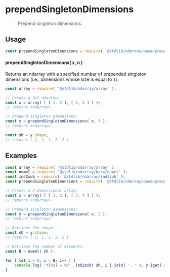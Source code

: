 <!--

@license Apache-2.0

Copyright (c) 2022 The Stdlib Authors.

Licensed under the Apache License, Version 2.0 (the "License");
you may not use this file except in compliance with the License.
You may obtain a copy of the License at

   http://www.apache.org/licenses/LICENSE-2.0

Unless required by applicable law or agreed to in writing, software
distributed under the License is distributed on an "AS IS" BASIS,
WITHOUT WARRANTIES OR CONDITIONS OF ANY KIND, either express or implied.
See the License for the specific language governing permissions and
limitations under the License.

-->

# prependSingletonDimensions

> Prepend singleton dimensions.

<!-- Section to include introductory text. Make sure to keep an empty line after the intro `section` element and another before the `/section` close. -->

<section class="intro">

</section>

<!-- /.intro -->

<!-- Package usage documentation. -->

<section class="usage">

## Usage

<!-- eslint-disable id-length -->

```javascript
const prependSingletonDimensions = require( '@stdlib/ndarray/base/prepend-singleton-dimensions' );
```

#### prependSingletonDimensions( x, n )

Returns an ndarray with a specified number of prepended singleton dimensions (i.e., dimensions whose size is equal to `1`).

<!-- eslint-disable id-length -->

```javascript
const array = require( '@stdlib/ndarray/array' );

// Create a 2x2 ndarray:
const x = array( [ [ 1, 2 ], [ 3, 4 ] ] );
// returns <ndarray>

// Prepend singleton dimensions:
const y = prependSingletonDimensions( x, 3 );
// returns <ndarray>

const sh = y.shape;
// returns [ 1, 1, 1, 2, 2 ]
```

</section>

<!-- /.usage -->

<!-- Package usage notes. Make sure to keep an empty line after the `section` element and another before the `/section` close. -->

<section class="notes">

</section>

<!-- /.notes -->

<!-- Package usage examples. -->

<section class="examples">

## Examples

<!-- eslint-disable id-length -->

<!-- eslint no-undef: "error" -->

```javascript
const array = require( '@stdlib/ndarray/array' );
const numel = require( '@stdlib/ndarray/base/numel' );
const ind2sub = require( '@stdlib/ndarray/ind2sub' );
const prependSingletonDimensions = require( '@stdlib/ndarray/base/prepend-singleton-dimensions' );

// Create a 2-dimensional array:
const x = array( [ [ 1, 2 ], [ 3, 4 ] ] );
// returns <ndarray>

// Prepend singleton dimensions:
const y = prependSingletonDimensions( x, 3 );
// returns <ndarray>

// Retrieve the shape:
const sh = y.shape;
// returns [ 1, 1, 1, 2, 2 ]

// Retrieve the number of elements:
const N = numel( sh );

for ( let i = 0; i < N; i++ ) {
    console.log( 'Y[%s] = %d', ind2sub( sh, i ).join( ', ' ), y.iget( i ) );
}
```

</section>

<!-- /.examples -->

<!-- Section to include cited references. If references are included, add a horizontal rule *before* the section. Make sure to keep an empty line after the `section` element and another before the `/section` close. -->

<section class="references">

</section>

<!-- /.references -->

<!-- Section for related `stdlib` packages. Do not manually edit this section, as it is automatically populated. -->

<section class="related">

</section>

<!-- /.related -->

<!-- Section for all links. Make sure to keep an empty line after the `section` element and another before the `/section` close. -->

<section class="links">

</section>

<!-- /.links -->
